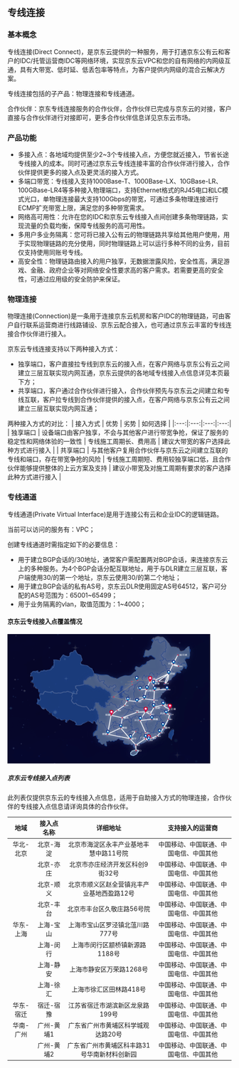 ## 专线连接

### 基本概念

专线连接(Direct Connect)，是京东云提供的一种服务，用于打通京东公有云和客户的IDC/托管运营商IDC等网络环境，实现京东云VPC和您的自有网络的内网级互通，具有大带宽、低时延、低丢包率等特点，为客户提供内网级的混合云解决方案。

专线连接包括的子产品：物理连接和专线通道。

合作伙伴：京东专线连接服务的合作伙伴，合作伙伴已完成与京东云的对接，客户直接与合作伙伴进行对接即可，更多合作伙伴信息详见京东云市场。

### 产品功能

- 多接入点：各地域均提供至少2~3个专线接入点，方便您就近接入，节省长途专线接入的成本。同时可通过京东云专线连接丰富的合作伙伴进行接入，合作伙伴提供更多的接入点及更灵活的接入方式。
- 多端口带宽：专线接入支持1000Base-T、1000Base-LX、10GBase-LR、100GBase-LR4等多种接入物理端口，支持Ethernet格式的RJ45电口和LC模式光口，单物理连接最大支持100Gbps的带宽，可通过多条物理连接进行ECMP扩充带宽上限，满足您的多种带宽需求。
- 网络高可用性：允许在您的IDC和京东云专线接入点间创建多条物理链路，实现流量的负载均衡，保障专线服务的高可用性。
- 多用户多业务隔离：您可将已接入公有云的物理链路共享给其他用户使用，用于实现物理链路的充分使用，同时物理链路上可以运行多种不同的业务，目前仅支持使用同账号专线。
- 高安全性：物理链路由接入的用户独享，无数据泄露风险，安全性高，满足游戏、金融、政府企业等对网络安全性要求高的客户需求。若需要更高的安全性，可通过应用级的安全防护来保证。

### 物理连接

物理连接(Connection)是一条用于连接京东云机房和客户IDC的物理链路，可由客户自行联系运营商进行线路铺设、京东云配合接入，也可通过京东云丰富的专线连接合作伙伴进行接入。

京东云专线连接支持以下两种接入方式：
- 独享端口，客户直接拉专线到京东云的接入点，在客户网络与京东公有云之间建立三层互联实现内网互通，京东云提供的各地域专线接入点信息详见本页最下方；
- 共享端口，客户通过合作伙伴进行接入，合作伙伴预先与京东云之间建立和专线互联，客户拉专线到合作伙伴提供的接入点，在客户网络与京东公有云之间建立三层互联实现内网互通；

两种接入方式的对比：
| 接入方式 | 优势 | 劣势 | 如何选择 |
|:---:|:---:|:---:|:---:|
| 独享端口 | 设备端口由客户独享，不会与其他客户进行带宽争抢，保证了服务的稳定性和网络体验的一致性 | 专线施工周期长、费用高 | 建议大带宽的客户选择此种方式进行接入 |
| 共享端口 | 与其他客户复用合作伙伴与京东云之间建立互联的专线和端口，存在带宽争抢的风险 | 专线施工周期短、费用较独享端口低，且合作伙伴能够提供整体的上云方案及支持 | 建议小带宽及对施工周期有要求的客户选择此种方式进行接入 |

### 专线通道

专线通道(Private Virtual Interface)是用于连接公有云和企业IDC的逻辑链路。

当前可以访问的服务有：VPC；

创建专线通道时需指定如下的必要信息：

- 用于建立BGP会话的/30地址，通常客户需配置两对BGP会话，来连接京东云上的多种服务。为4个BGP会话分配互联地址，用于与DLR建立三层互联，客户端使用30/的第一个地址，京东云使用30/的第二个地址；
- 用于建立BGP会话的私有AS号，京东云DLR使用固定AS号64512，客户可分配的AS号范围为：65001~65499；
- 用于业务隔离的vlan，取值范围为：1~4000；


#### 京东云专线接入点覆盖情况

![](../../../../../image/Networking/Direct-Connect-Service/Feature/IXP-Location.png)


##### 京东云专线接入点列表
此列表仅提供京东云的专线接入点信息，适用于自助接入方式的物理连接，合作伙伴的专线接入点信息请详询具体的合作伙伴。

| 地域 | 接入点名称 | 详细地址 | 支持接入的运营商 |
|:---:|:---:|:---:|:---:|
| 华北-北京 | 北京-海淀 | 北京市海淀区永丰产业基地丰慧中路11号院 | 中国移动、中国联通、中国电信、中国其他 |
|  | 北京-亦庄 | 北京市亦庄经济开发区科创9街32号 | 中国移动、中国联通、中国电信、中国其他 |
|  | 北京-顺义 | 北京市顺义区赵全营镇兆丰产业基地西盈路12号 | 中国移动、中国联通、中国电信、中国其他 |
|  | 北京-丰台 | 北京市丰台区久敬庄路56号院 | 中国移动、中国联通、中国电信、中国其他 |
| 华东-上海 | 上海-宝山 | 上海市宝山区罗泾镇北蕰川路777号 | 中国移动、中国联通、中国电信、中国其他 |
|  | 上海-闵行 | 上海市闵行区颛桥镇新源路1188号 | 中国移动、中国联通、中国电信、中国其他 |
|  | 上海-静安 | 上海市静安区万荣路1268号 | 中国移动、中国联通、中国电信、中国其他 |
|  | 上海-徐汇 | 上海市徐汇区田林路418号 | 中国移动、中国联通、中国电信、中国其他 |
| 华东-宿迁 | 宿迁-宿豫 | 江苏省宿迁市湖滨新区龙泉路199号 | 中国移动、中国联通、中国电信、中国其他 |
| 华南-广州 | 广州-黄埔1 | 广东省广州市黄埔区科学城观达路20号 | 中国移动、中国联通、中国电信、中国其他 |
|  | 广州-黄埔2 | 广东省广州市黄埔区科丰路31号华南新材料创新园 | 中国移动、中国联通、中国电信、中国其他 |
